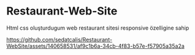 # Restaurant-Web-Site

Html css oluşturdugum web restaurant sitesi responsive özelligine sahip 


https://github.com/sedatcalis/Restaurant-WebSite/assets/140658531/af9c1b6a-34cb-4f83-b57e-f57905a35a2a

